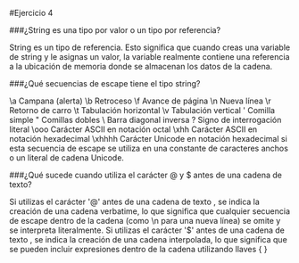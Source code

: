#Ejercicio 4

###¿String es una tipo por valor o un tipo por referencia?

String es un tipo de referencia. Esto significa que cuando creas una variable de string y le asignas un valor, la variable realmente contiene una referencia a la ubicación de memoria donde se almacenan los datos de la cadena.

###¿Qué secuencias de escape tiene el tipo string?

\a	Campana (alerta)
\b	Retroceso
\f	Avance de página
\n	Nueva línea
\r	Retorno de carro
\t	Tabulación horizontal
\v	Tabulación vertical
\'	Comilla simple
\"	Comillas dobles
\\	Barra diagonal inversa
\?	Signo de interrogación literal
\ooo	Carácter ASCII en notación octal
\xhh	Carácter ASCII en notación hexadecimal
\xhhhh	Carácter Unicode en notación hexadecimal si esta secuencia de escape se utiliza en una constante de caracteres anchos o un literal de cadena Unicode.

###¿Qué sucede cuando utiliza el carácter @ y $ antes de una cadena de texto?

Si utilizas el carácter '@' antes de una cadena de texto , se indica la creación de una cadena verbatime, lo que significa que cualquier secuencia de escape dentro de la cadena (como \n para una nueva línea) se omite y se interpreta literalmente.
Si utilizas el carácter '$' antes de una cadena de texto , se indica la creación de una cadena interpolada, lo que significa que se pueden incluir expresiones dentro de la cadena utilizando llaves { }